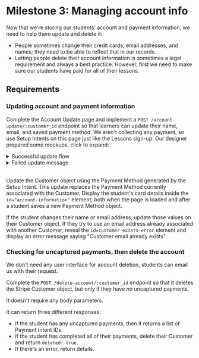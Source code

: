 # Milestone 3: Managing account info

Now that we're storing our students' account and payment information, we need to help them update and delete it:

- People sometimes change their credit cards, email addresses, and names; they need to be able to reflect that in our records.
- Letting people delete their account information is sometimes a legal requirement and always a best practice.  However, first we need to make sure our students have paid for all of their lessons.

## Requirements

### Updating account and payment information

Complete the Account Update page and implement a `POST /account-update/:customer_id` endpoint so that learners can update their name, email, and saved payment method.  We aren't collecting any payment, so use Setup Intents on this page just like the Lessons sign-up.  Our designer prepared some mockups, click to expand:

<details>
<summary>Successful update flow</summary>

![Lesson Account - Overview](../blob/master/screenshots/LessonAccount-Overview.gif?raw=true)

</details>
<details>
<summary>Failed update message</summary>

![Lesson Account - Overview](../blob/master/screenshots/LessonAccount-Fail.png?raw=true)

</details>

<br />

Update the Customer object using the Payment Method generated by the Setup Intent. This update replaces the Payment Method currently associated with the Customer.  Display the student's card details inside the `id="account-information"` element, both when the page is loaded and after a student saves a new Payment Method object.

If the student changes their name or email address, update those values on their Customer object.  If they try to use an email address already associated with another Customer, reveal the `id=customer-exists-error` element and display an error message saying "Customer email already exists".

### Checking for uncaptured payments, then delete the account

We don't need any user interface for account deletion, students can email us with their request.

Complete the `POST /delete-account/:customer_id` endpoint so that it deletes the Stripe Customer object, but only if they have no uncaptured payments.

It doesn't require any body parameters.

It can return three different responses:

- If the student has any uncaptured payments, then it returns a list of Payment Intent IDs.
- If the student has completed all of their payments, delete their Customer and return `deleted: true`.
- If there's an error, return details.
